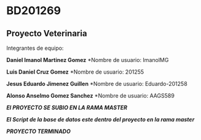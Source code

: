 # BD201269
## Proyecto Veterinaria
Integrantes de equipo:

**Daniel Imanol Martinez Gomez**        *Nombre de usuario:  ImanolMG

**Luis Daniel Cruz Gomez**       *Nombre de usuario: 201255

**Jesus Eduardo Jimenez Guillen**   *Nombre de usuario: Eduardo-201258 





**Alonso Anselmo Gomez Sanchez**    *Nombre de usuario: AAGS589

***El PROYECTO SE SUBIO EN LA RAMA MASTER***


***El Script de la base de datos este dentro del proyecto en la rama master***

***PROYECTO TERMINADO***

